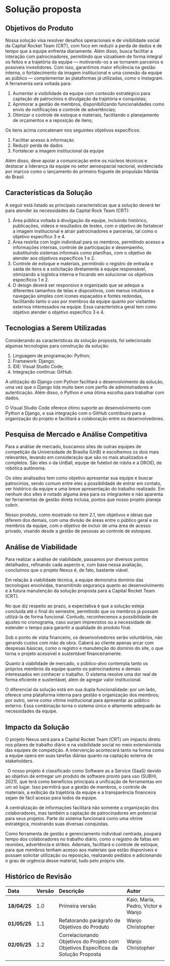 # Solução proposta 

## Objetivos do Produto

Nossa solução visa resolver desafios operacionais e de visibilidade social da Capital Rocket Team (CRT), com foco em reduzir a perda de dados e de tempo que a equipe enfrenta diariamente. Além disso, busca facilitar a interação com patrocinadores, permitindo que vizualisem de forma integral os feitos e a trajetória da equipe — motivando-os a se tornarem parceiros e possíveis investidores. Com isso, garantimos maior eficiência na gestão interna, o fortalecimento da imagem institucional e uma conexão da equipe ao público — complementar às plataformas já utilizadas, como o Instagram. A ferramenta será voltada para:

1. Aumentar a visibilidade da equipe com conteúdo estratégico para captação de patrocínios e divulgação da trajetória e conquistas;
1. Aprimorar a gestão de membros, disponibilizando funcionalidades como envio de notificações e controle de advertências;
1. Otimizar o controle de estoque e materiais, facilitando o planejamento de orçamentos e a reposição de itens;

Os itens acima concatenam nos seguintes objetivos específicos:

1. Facilitar acesso à informação
1. Reduzir perda de dados
1. Fortalecer a imagem institucional da equipe

Além disso, deve apoiar a comunicação entre os núcleos técnicos e destacar a liderança da equipe no setor aeroespacial nacional, evidenciada por marcos como o lançamento do primeiro foguete de propulsão híbrida do Brasil.

## Características da Solução 

A seguir está listado as principais características que a solução deverá ter para atender às necessidades da Capital Rock Team (CRT):

1. Área pública voltada à divulgação da equipe, incluindo histórico, publicações, vídeos e resultados de testes, com o objetivo de fortalecer a imagem institucional e atrair patrocinadores e parcerias, tal como o objetivo específico 3 e 4.
1. Área restrita com login individual para os membros, permitindo acesso a informações internas, controle de participação e desempenho, substituindo sistemas informais como planilhas, com o objetivo de atender aos objetivos específicos 1 e 2.
1. Controle de estoque e materiais, permitindo o registro de entrada e saída de itens e a solicitação diretamente à equipe responsável, otimizando a logística interna e focando em solucionar os objetivos específicos 1 e 2.
1. O design deverá ser responsivo e organizado que se adeque a diferentes tamanhos de telas e dispositivos, com menus intuitivos e navegação simples com ícones espaçados e fontes redondas, facilitando tanto o uso por membros da equipe quanto por visitantes externos interessados na equipe. Essa característica geral tem como objetivo atender o objetivo específico 3 e 4.

## Tecnologias a Serem Utilizadas

Considerando as características da solução proposta, foi selecionado algumas tecnologias para construção da solução:

1. Linguagem de programação: Python;
1. Framework: Django;
1. IDE: Visual Studio Code;
1. Integração contínua: GitHub.

A utilização do Django com Python facilitará o desenvolvimento da solução, uma vez que o Django lida muito bem com perfis de administradores e autenticação. Além disso, o Python é uma ótima escolha para trabalhar com dados.

O Visual Studio Code oferece ótimo suporte ao desenvolvimento com Python e Django, e sua integração com o GitHub contribuirá para a organização do projeto e facilitará a colaboração entre os desenvolvedores.

## Pesquisa de Mercado e Análise Competitiva

Para a análise de mercado, buscamos sites de outras equipes de competição da Universidade de Brasília (UnB) e escolhemos os dois mais relevantes, levando em consideração que são os mais atualizados e completos. São eles o da UnBall, equipe de futebol de robôs e a DROID, de robótica autônoma.

Os sites analisados tem como objetivo apresentar sua equipe e buscar patrocínios, sendo comum entre eles a possibilidade de entrar em contato, ver histórico da equipe e uma breve apresentação do trabalho realizado. Em nenhum dos sites é notado alguma área para os integrantes e não aparenta ter ferramentas de gestão direta inclusa, pontos que nosso projeto planeja cobrir.

Nosso produto, como mostrado no item 2.1, tem objetivos e ideias que diferem dos demais, com uma divisão de áreas entre o público geral e os membros da equipe, com o objetivo de incluir de uma área de acesso privado, visando desde a gestão de pessoas ao controle de estoques.

## Análise de Viabilidade 

Para realizar a análise de viabilidade, passamos por diversos pontos detalhados, refinando cada aspecto e, com base nessa avaliação, concluímos que o projeto Nexus é, de fato, bastante viável.

Em relação à viabilidade técnica, a equipe demonstra domínio das tecnologias envolvidas, transmitindo segurança quanto ao desenvolvimento e à futura manutenção da solução proposta para a Capital Rocket Team (CRT).

No que diz respeito ao prazo, a expectativa é que a solução esteja concluída até o final do semestre, permitindo que os membros já possam utilizá-la de forma funcional. Contudo, reconhecemos a possibilidade de ajustes no cronograma, caso surjam imprevistos ou a necessidade de estender o tempo para garantir a qualidade do produto final.

Sob o ponto de vista financeiro, os desenvolvedores serão voluntários, não gerando custos com mão de obra. Caberá ao cliente apenas arcar com despesas básicas, como o registro e manutenção do domínio do site, o que torna o projeto acessível e sustentável financeiramente.

Quanto à viabilidade de mercado, o público-alvo contempla tanto os próprios membros da equipe quanto os patrocinadores e demais interessados em conhecer o trabalho. O sistema resolve uma dor real de forma eficiente e sustentável, além de agregar valor institucional.

O diferencial da solução está em sua dupla funcionalidade: por um lado, oferece uma plataforma interna para gestão e organização dos membros; por outro, serve como vitrine institucional para apresentar ao público externo. Essa combinação torna o sistema único e altamente adequado às necessidades da equipe.

## Impacto da Solução

O projeto Nexus será para a Capital Rocket Team (CRT) um impacto direto nos pilares de trabalho diário e na visibilidade social no meio extensionista das equipes de competição. A intervenção acontecerá tanto na forma como a equipe opera em suas tarefas diárias quanto na captação externa de stakeholders.

` `O nosso projeto é classificado como Software as a Service (SaaS) devido ao objetivo de entregar um produto de software pronto para uso (SUBHI, 2021), que terá como benefícios principais a unificação de ferramentas em um só lugar. Isso permitirá que a gestão de membros, o controle de materiais, a exibição da trajetória da equipe e a transparência financeira sejam de fácil acesso para todos da equipe.

A centralização de informações facilitará não somente a organização dos colaboradores, mas também a captação de patrocinadores em potencial para seus projetos. Parte do sistema funcionará como uma vitrine estratégica, mostrando suas diversas conquistas. 

Como ferramenta de gestão e gerenciamento individual centrada, poupará tempo dos colaboradores no trabalho diário, como o registro de faltas em reuniões, advertência e strikes. Ademais, facilitará o controle de estoque, para que membros tenham acesso aos materiais que estão disponíveis e possam solicitar utilização ou reposição, realizando pedidos e adicionando o grau de urgência desse material, tudo pelo próprio site. 

## Histórico de Revisão

|**Data**|**Versão** |**Descrição** |**Autor**|
| :- | :- | :- | :- |
|**18/04/25**|1.0|Primeira versão|Kaio, Maria, Pedro, Victor e Wanjo|
|**01/05/25**|1.1|Refatorando parágrafo de Objetivos do Produto| Wanjo Christopher |
|**02/05/25**|1.2|Correlacionando Objetivos do Projeto com Objetivos Específicos da Solução Proposta| Wanjo Christopher |
|||||
